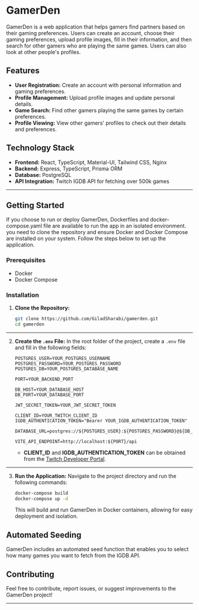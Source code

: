 # GamerDen

GamerDen is a web application that helps gamers find partners based on their gaming preferences. Users can create an account, choose their gaming preferences, upload profile images, fill in their information, and then search for other gamers who are playing the same games. Users can also look at other people's profiles.

## Features
- **User Registration:** Create an account with personal information and gaming preferences.
- **Profile Management:** Upload profile images and update personal details.
- **Game Search:** Find other gamers playing the same games by certain preferences.
- **Profile Viewing:** View other gamers' profiles to check out their details and preferences.

## Technology Stack
- **Frontend:** React, TypeScript, Material-UI, Tailwind CSS, Nginx
- **Backend:** Express, TypeScript, Prisma ORM
- **Database:** PostgreSQL
- **API Integration:** Twitch IGDB API for fetching over 500k games

---

## Getting Started
If you choose to run or deploy GamerDen, Dockerfiles and docker-compose.yaml file are available to run the app in an isolated environment.
you need to clone the repository and ensure Docker and Docker Compose are installed on your system. Follow the steps below to set up the application.

### Prerequisites
- Docker
- Docker Compose

### Installation
1. **Clone the Repository:**

    ```bash
    git clone https://github.com/GiladSharabi/gamerden.git
    cd gamerden
    ```
---

2. **Create the `.env` File:**
    In the root folder of the project, create a `.env` file and fill in the following fields:

    ```env
    POSTGRES_USER=YOUR_POSTGRES_USERNAME
    POSTGRES_PASSWORD=YOUR_POSTGRES_PASSWORD
    POSTGRES_DB=YOUR_POSTGRES_DATABASE_NAME
    
    PORT=YOUR_BACKEND_PORT
    
    DB_HOST=YOUR_DATABASE_HOST
    DB_PORT=YOUR_DATABASE_PORT
    
    JWT_SECRET_TOKEN=YOUR_JWT_SECRET_TOKEN
    
    CLIENT_ID=YOUR_TWITCH_CLIENT_ID
    IGDB_AUTHENTICATION_TOKEN="Bearer YOUR_IGDB_AUTHENTICATION_TOKEN"
    
    DATABASE_URL=postgres://${POSTGRES_USER}:${POSTGRES_PASSWORD}@${DB_HOST}:${DB_PORT}/${POSTGRES_DB}
    
    VITE_API_ENDPOINT=http://localhost:${PORT}/api
    ```

    - **CLIENT_ID** and **IGDB_AUTHENTICATION_TOKEN** can be obtained from the [Twitch Developer Portal](https://dev.twitch.tv/console/apps/create).
  
---

3. **Run the Application:**
    Navigate to the project directory and run the following commands:

    ```bash
    docker-compose build
    docker-compose up -d
    ```

    This will build and run GamerDen in Docker containers, allowing for easy deployment and isolation.

## Automated Seeding

GamerDen includes an automated seed function that enables you to select how many games you want to fetch from the IGDB API.

## Contributing

Feel free to contribute, report issues, or suggest improvements to the GamerDen project!

---
